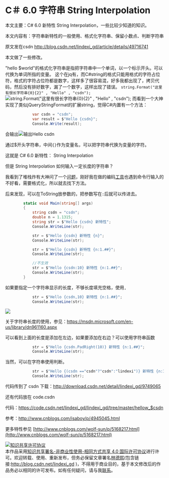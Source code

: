 # C＃ 6.0 字符串 String Interpolation

本文主要：C# 6.0 新特性 String Interpolation，一些比较少知道的知识。

本文内容有：字符串新特性的一般使用、格式化字符串、保留小数点、判断字符串


<!--more-->
<!-- CreateTime:2020/3/5 9:26:16 -->


<div id="toc"></div>

原文发在csdn http://blog.csdn.net/lindexi_gd/article/details/49716741

本文做了一些修改。

"hello $world"的格式化字符串是指把字符串中一个单词，以一个标示开头。可以代换为单词所指的变量。
这个在jq有，而C#string的格式只能用格式的字符占位符，格式的字符占位符都是数字，这样多了很容易混，好多我都出现了，拷贝代码，然后没有排好数字，漏了一个数字，这样出现了错误。
`string.Format("这里有很长字符串{0}{2}" , "Hello" , "csdn");`
![string.Format("这里有很长字符串{0}{2}" , "Hello" , "csdn");](http://img.blog.csdn.net/20151108094949397)
而看到一个大神实现了类似jQueryStringFormat的扩展string，觉得C#内置有一个方法：

```C#
            var csdn = "csdn";
            var result = $"Hello {csdn}";
            Console.Write(result);
```
会输出![输出Hello csdn](http://img.blog.csdn.net/20151108095202929)

通过$开头字符串，中间`{}`作为变量名，可以把字符串代换为变量的字符。

这就是 C# 6.0 新特性： String Interpolation

但是 String Interpolation 如何输入一定长度的字符串？


我看到了堆栈炸有大神问了一个[问题](http://stackoverflow.com/questions/37113595/c-sharp-6-how-to-format-double-using-interpolated-string)，刚好我在做的编码[工具](https://github.com/iip-easi/EncodingNormalior)也遇到命令行输入的不好看，需要格式化，所以就去找下方法。

后来发现，可以在ToString放参数的，把参数写在`:`后就可以传进去。


```csharp
        static void Main(string[] args)
        {
            string csdn = "csdn";
            double n = 1.1315;
            string str = $"Hello {csdn} 新特性";
            Console.WriteLine(str);

            str = $"Hello {csdn} 新特性 {n}";
            Console.WriteLine(str);

            str = $"Hello {csdn} 新特性 {n:1.##}";
            Console.WriteLine(str);

            //不生效
            str = $"Hello {csdn:10} 新特性 {n:1.##}";
            Console.WriteLine(str);
        }
```

如果要指定一个字符串显示的长度，不够长度填充空格，使用`,`


```csharp
            str = $"Hello {csdn,10} 新特性 {n:1.##}";
            Console.WriteLine(str);
```

![](http://image.acmx.xyz/8f464be7-2358-45f4-b6cd-eae32c47a87820172715475.jpg)

关于字符串长度的使用，参见：https://msdn.microsoft.com/en-us/library/dn961160.aspx


可以看到上面的长度是添加在左边，如果要添加在右边？可以使用字符串函数


```csharp
            str = $"Hello {csdn.PadRight(10)} 新特性 {n:1.##}";
            Console.WriteLine(str);
```


当然，可以在字符串使用判断。


```csharp
            str = $"Hello {(csdn =="csdn"?"csdn":"lindexi")} 新特性 {n:1.##}";
            Console.WriteLine(str);
```




代码传到了 csdn 下载：http://download.csdn.net/detail/lindexi_gd/9749065

还有代码放在 code.csdn

代码：https://code.csdn.net/lindexi_gd/lindexi_gd/tree/master/hellow_$csdn


参考：http://www.cnblogs.com/isaboy/p/4945045.html 

更多特性参见 [http://www.cnblogs.com/wolf-sun/p/5168217.html](http://www.cnblogs.com/wolf-sun/p/5168217.html)

<a rel="license" href="http://creativecommons.org/licenses/by-nc-sa/4.0/"><img alt="知识共享许可协议" style="border-width:0" src="https://licensebuttons.net/l/by-nc-sa/4.0/88x31.png" /></a><br />本作品采用<a rel="license" href="http://creativecommons.org/licenses/by-nc-sa/4.0/">知识共享署名-非商业性使用-相同方式共享 4.0 国际许可协议</a>进行许可。欢迎转载、使用、重新发布，但务必保留文章署名[林德熙](http://blog.csdn.net/lindexi_gd)(包含链接:http://blog.csdn.net/lindexi_gd )，不得用于商业目的，基于本文修改后的作品务必以相同的许可发布。如有任何疑问，请与我[联系](mailto:lindexi_gd@163.com)。  